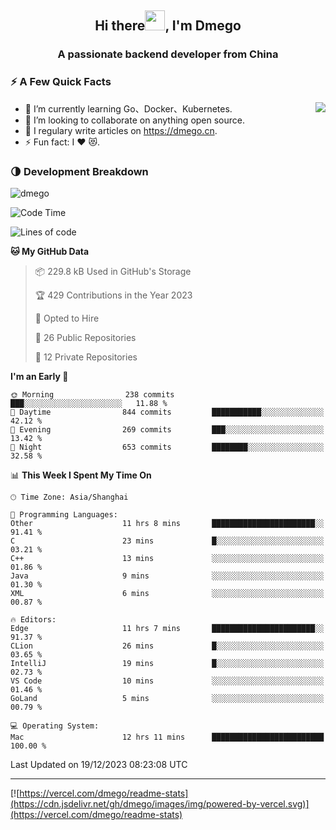 <h2 align="center">Hi there<img src="https://cdn.jsdelivr.net/gh/dmego/images/img/Hi.gif" height="32" />, I'm Dmego </h2>
<h3 align="center">A passionate backend developer from China</h3>

### ⚡️ A Few Quick Facts

<img align="right" src="https://readme-stats-dmego.vercel.app/api?username=dmego&show_icons=true&icon_color=1573B3&hide_title=true&text_color=718096&bg_color=00000000&hide_border=true"/>

<ul>
    <li> 🌱 I’m currently learning Go、Docker、Kubernetes.</li>
    <li> 👯 I’m looking to collaborate on anything open source.</li>
    <li> 📝 I regulary write articles on <a href="https://dmego.cn">https://dmego.cn</a>.</li>
    <li> ⚡ Fun fact: I ❤️ 😻.</li>
</ul>

### 🌗 Development Breakdown

<img src="https://komarev.com/ghpvc/?username=dmego" alt="dmego" />

<!--START_SECTION:waka-->
![Code Time](http://img.shields.io/badge/Code%20Time-2%2C408%20hrs%201%20min-blue)

![Lines of code](https://img.shields.io/badge/From%20Hello%20World%20I%27ve%20Written-681.2%20thousand%20lines%20of%20code-blue)

**🐱 My GitHub Data** 

> 📦 229.8 kB Used in GitHub's Storage 
 > 
> 🏆 429 Contributions in the Year 2023
 > 
> 💼 Opted to Hire
 > 
> 📜 26 Public Repositories 
 > 
> 🔑 12 Private Repositories 
 > 
**I'm an Early 🐤** 

```text
🌞 Morning                238 commits         ███░░░░░░░░░░░░░░░░░░░░░░   11.88 % 
🌆 Daytime                844 commits         ███████████░░░░░░░░░░░░░░   42.12 % 
🌃 Evening                269 commits         ███░░░░░░░░░░░░░░░░░░░░░░   13.42 % 
🌙 Night                  653 commits         ████████░░░░░░░░░░░░░░░░░   32.58 % 
```


📊 **This Week I Spent My Time On** 

```text
🕑︎ Time Zone: Asia/Shanghai

💬 Programming Languages: 
Other                    11 hrs 8 mins       ███████████████████████░░   91.41 % 
C                        23 mins             █░░░░░░░░░░░░░░░░░░░░░░░░   03.21 % 
C++                      13 mins             ░░░░░░░░░░░░░░░░░░░░░░░░░   01.86 % 
Java                     9 mins              ░░░░░░░░░░░░░░░░░░░░░░░░░   01.30 % 
XML                      6 mins              ░░░░░░░░░░░░░░░░░░░░░░░░░   00.87 % 

🔥 Editors: 
Edge                     11 hrs 7 mins       ███████████████████████░░   91.37 % 
CLion                    26 mins             █░░░░░░░░░░░░░░░░░░░░░░░░   03.65 % 
IntelliJ                 19 mins             █░░░░░░░░░░░░░░░░░░░░░░░░   02.73 % 
VS Code                  10 mins             ░░░░░░░░░░░░░░░░░░░░░░░░░   01.46 % 
GoLand                   5 mins              ░░░░░░░░░░░░░░░░░░░░░░░░░   00.79 % 

💻 Operating System: 
Mac                      12 hrs 11 mins      █████████████████████████   100.00 % 
```


 Last Updated on 19/12/2023 08:23:08 UTC
<!--END_SECTION:waka-->

---

[![https://vercel.com/dmego/readme-stats](https://cdn.jsdelivr.net/gh/dmego/images/img/powered-by-vercel.svg)](https://vercel.com/dmego/readme-stats)

